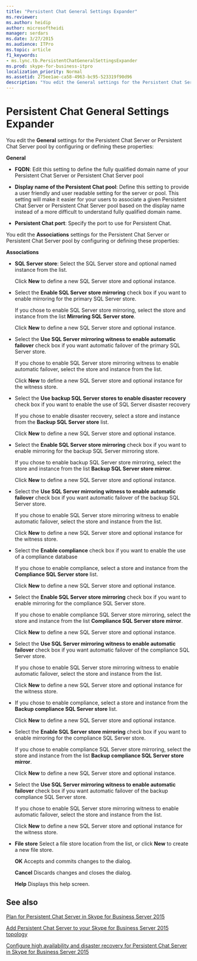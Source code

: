 ```yaml
---
title: "Persistent Chat General Settings Expander"
ms.reviewer: 
ms.author: heidip
author: microsoftheidi
manager: serdars
ms.date: 3/27/2015
ms.audience: ITPro
ms.topic: article
f1_keywords:
- ms.lync.tb.PersistentChatGeneralSettingsExpander
ms.prod: skype-for-business-itpro
localization_priority: Normal
ms.assetid: 275ee1ae-ca58-4963-bc95-523319f90d96
description: "You edit the General settings for the Persistent Chat Server or Persistent Chat Server pool by configuring or defining these properties:"
---
```


# Persistent Chat General Settings Expander
 
You edit the **General** settings for the Persistent Chat Server or Persistent Chat Server pool by configuring or defining these properties:
  
 **General**
  
- **FQDN**: Edit this setting to define the fully qualified domain name of your Persistent Chat Server or Persistent Chat Server pool
    
- **Display name of the Persistent Chat pool**: Define this setting to provide a user friendly and user readable setting for the server or pool. This setting will make it easier for your users to associate a given Persistent Chat Server or Persistent Chat Server pool based on the display name instead of a more difficult to understand fully qualified domain name.
    
- **Persistent Chat port**: Specify the port to use for Persistent Chat.
    
You edit the **Associations** settings for the Persistent Chat Server or Persistent Chat Server pool by configuring or defining these properties:
  
 **Associations**
  
- **SQL Server store**: Select the SQL Server store and optional named instance from the list.
    
    Click **New** to define a new SQL Server store and optional instance.
    
- Select the **Enable SQL Server store mirroring** check box if you want to enable mirroring for the primary SQL Server store.
    
    If you chose to enable SQL Server store mirroring, select the store and instance from the list **Mirroring SQL Server store**.
    
    Click **New** to define a new SQL Server store and optional instance.
    
- Select the **Use SQL Server mirroring witness to enable automatic failover** check box if you want automatic failover of the primary SQL Server store.
    
    If you chose to enable SQL Server store mirroring witness to enable automatic failover, select the store and instance from the list.
    
    Click **New** to define a new SQL Server store and optional instance for the witness store.
    
- Select the **Use backup SQL Server stores to enable disaster recovery** check box if you want to enable the use of SQL Server disaster recovery
    
    If you chose to enable disaster recovery, select a store and instance from the **Backup SQL Server store** list.
    
    Click **New** to define a new SQL Server store and optional instance.
    
- Select the **Enable SQL Server store mirroring** check box if you want to enable mirroring for the backup SQL Server mirroring store.
    
    If you chose to enable backup SQL Server store mirroring, select the store and instance from the list **Backup SQL Server store mirror**.
    
    Click **New** to define a new SQL Server store and optional instance.
    
- Select the **Use SQL Server mirroring witness to enable automatic failover** check box if you want automatic failover of the backup SQL Server store.
    
    If you chose to enable SQL Server store mirroring witness to enable automatic failover, select the store and instance from the list.
    
    Click **New** to define a new SQL Server store and optional instance for the witness store.
    
- Select the **Enable compliance** check box if you want to enable the use of a compliance database
    
    If you chose to enable compliance, select a store and instance from the **Compliance SQL Server store** list.
    
    Click **New** to define a new SQL Server store and optional instance.
    
- Select the **Enable SQL Server store mirroring** check box if you want to enable mirroring for the compliance SQL Server store.
    
    If you chose to enable compliance SQL Server store mirroring, select the store and instance from the list **Compliance SQL Server store mirror**.
    
    Click **New** to define a new SQL Server store and optional instance.
    
- Select the **Use SQL Server mirroring witness to enable automatic failover** check box if you want automatic failover of the compliance SQL Server store.
    
    If you chose to enable SQL Server store mirroring witness to enable automatic failover, select the store and instance from the list.
    
    Click **New** to define a new SQL Server store and optional instance for the witness store.
    
- If you chose to enable compliance, select a store and instance from the **Backup compliance SQL Server store** list.
    
    Click **New** to define a new SQL Server store and optional instance.
    
- Select the **Enable SQL Server store mirroring** check box if you want to enable mirroring for the compliance SQL Server store.
    
    If you chose to enable compliance SQL Server store mirroring, select the store and instance from the list **Backup compliance SQL Server store mirror**.
    
    Click **New** to define a new SQL Server store and optional instance.
    
- Select the **Use SQL Server mirroring witness to enable automatic failover** check box if you want automatic failover of the backup compliance SQL Server store.
    
    If you chose to enable SQL Server store mirroring witness to enable automatic failover, select the store and instance from the list.
    
    Click **New** to define a new SQL Server store and optional instance for the witness store.
    
- **File store** Select a file store location from the list, or click **New** to create a new file store.
    
  **OK** Accepts and commits changes to the dialog.
  
  **Cancel** Discards changes and closes the dialog.
  
  **Help** Displays this help screen.
  
## See also

[Plan for Persistent Chat Server in Skype for Business Server 2015](../../plan-your-deployment/persistent-chat-server/persistent-chat-server.md)
  
[Add Persistent Chat Server to your Skype for Business Server 2015 topology](../../deploy/deploy-persistent-chat-server/add-persistent-chat-server.md)
  
[Configure high availability and disaster recovery for Persistent Chat Server in Skype for Business Server 2015](../../deploy/deploy-persistent-chat-server/configure-hadr-for-persistent-chat.md)
